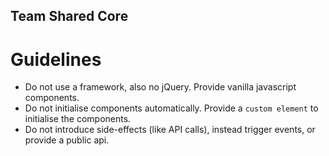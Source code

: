 Team Shared Core
---

# Guidelines
- Do not use a framework, also no jQuery. Provide vanilla javascript components.
- Do not initialise components automatically. Provide a `custom element` to initialise the components.
- Do not introduce side-effects (like API calls), instead trigger events, or provide a public api.
